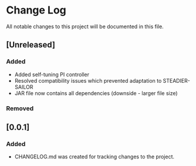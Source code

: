 # Change Log
All notable changes to this project will be documented in this file.

## [Unreleased]
### Added
- Added self-tuning PI controller
- Resolved compatibility issues which prevented adaptation to STEADIER-SAILOR
- JAR file now contains all dependencies (downside - larger file size)

### Removed

## [0.0.1]
### Added
- CHANGELOG.md was created for tracking changes to the project.
